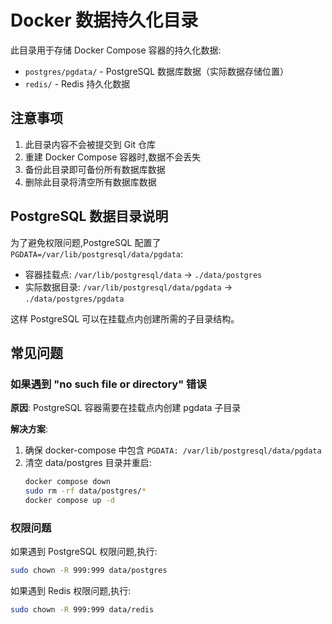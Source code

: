# Docker 数据持久化目录

此目录用于存储 Docker Compose 容器的持久化数据:

- `postgres/pgdata/` - PostgreSQL 数据库数据（实际数据存储位置）
- `redis/` - Redis 持久化数据

## 注意事项

1. 此目录内容不会被提交到 Git 仓库
2. 重建 Docker Compose 容器时,数据不会丢失
3. 备份此目录即可备份所有数据库数据
4. 删除此目录将清空所有数据库数据

## PostgreSQL 数据目录说明

为了避免权限问题,PostgreSQL 配置了 `PGDATA=/var/lib/postgresql/data/pgdata`:
- 容器挂载点: `/var/lib/postgresql/data` → `./data/postgres`
- 实际数据目录: `/var/lib/postgresql/data/pgdata` → `./data/postgres/pgdata`

这样 PostgreSQL 可以在挂载点内创建所需的子目录结构。

## 常见问题

### 如果遇到 "no such file or directory" 错误

**原因**: PostgreSQL 容器需要在挂载点内创建 pgdata 子目录

**解决方案**:
1. 确保 docker-compose 中包含 `PGDATA: /var/lib/postgresql/data/pgdata`
2. 清空 data/postgres 目录并重启:
   ```bash
   docker compose down
   sudo rm -rf data/postgres/*
   docker compose up -d
   ```

### 权限问题

如果遇到 PostgreSQL 权限问题,执行:
```bash
sudo chown -R 999:999 data/postgres
```

如果遇到 Redis 权限问题,执行:
```bash
sudo chown -R 999:999 data/redis
```
